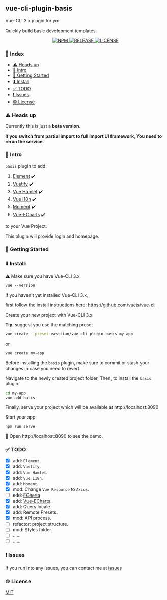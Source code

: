 ## vue-cli-plugin-basis
Vue-CLI 3.x plugin for ym.

Quickly build basic development templates.

<p align="center">
  <a href="https://www.npmjs.com/package/vue-cli-plugin-basis">
    <img src="https://img.shields.io/npm/v/vue-cli-plugin-basis.svg" alt="NPM">
  </a>
  <a href="https://github.com/vasttian/vue-cli-plugin-basis/releases">
    <img src="https://img.shields.io/github/release/vasttian/vue-cli-plugin-basis.svg" alt="RELEASE">
  </a>
  <a href="https://github.com/vasttian/vue-cli-plugin-basis/blob/master/LICENSE">
    <img src="https://img.shields.io/github/license/mashape/apistatus.svg" alt="LICENSE">
  </a>
</p>

<!-- [![npm](https://img.shields.io/npm/v/vue-cli-plugin-basis.svg)](https://www.npmjs.com/package/vue-cli-plugin-basis) -->

### :page_with_curl: Index
* [:warning: Heads up](#warning-heads-up)
* [:book: Intro](#book-intro)
* [:rocket: Getting Started](#rocket-getting-started)
* [:arrow_down: Install](#arrow_down-install)
* [:white_check_mark: TODO](#white_check_mark-todo)
* [:exclamation: Issues](#exclamation-issues)
* [:copyright: License](#copyright-license)

### :warning: Heads up

Currently this is just a **beta version**.

**If you switch from partial import to full import UI framework,
You need to rerun the service.**

### :book: Intro

`basis` plugin to add:
1. [Element](https://github.com/ElemeFE/element)  :heavy_check_mark:
2. [Vuetify](https://github.com/vuetifyjs/vuetify) :heavy_check_mark:
3. [Vue Hamlet](https://github.com/yimian/vue-hamlet)  :heavy_check_mark:
4. [Vue I18n](https://github.com/kazupon/vue-i18n)  :heavy_check_mark:
5. [Moment](https://github.com/moment/moment)  :heavy_check_mark:
6. [Vue-ECharts](https://github.com/ecomfe/vue-echarts)  :heavy_check_mark:

to your Vue Project.

This plugin will provide login and homepage.

### :rocket: Getting Started

### :arrow_down: Install:

:warning: Make sure you have Vue-CLI 3.x:

```
vue --version
```

If you haven't yet installed Vue-CLI 3.x,

first follow the install instructions here: https://github.com/vuejs/vue-cli

Create your new project with Vue-CLI 3.x:

**Tip**: suggest you use the matching preset

```bash
vue create --preset vasttian/vue-cli-plugin-basis my-app
```

or

```bash
vue create my-app
```

Before installing the `basis` plugin, make sure to commit or stash your changes in case you need to revert.

Navigate to the newly created project folder,
Then, to install the `basis` plugin:

```bash
cd my-app
vue add basis
```

Finally, serve your project which will be available at http://localhost:8090

Start your app:

```bash
npm run serve
```

:tada: Open http://localhost:8090 to see the demo.

### :white_check_mark: TODO
- [x] add: `Element`.
- [x] add: `Vuetify`.
- [x] add: `Vue Hamlet`.
- [x] add: `Vue I18n`.
- [x] add: `Moment`.
- [x] mod: Change `Vue Resource` to `Axios`.
- [ ] ~~add: [ECharts](https://github.com/apache/incubator-echarts)~~
- [x] add: [Vue-ECharts](https://github.com/ecomfe/vue-echarts).
- [x] add: Query locale.
- [x] add: Remote Presets.
- [x] mod: API process.
- [ ] refactor: project structure.
- [ ] mod: Styles folder.
- [ ] ......
- [ ] ......

### :exclamation: Issues

If you run into any issues, you can contact me at [issues](https://github.com/vasttian/vue-cli-plugin-basis/issues)

### :copyright: License

[MIT](http://opensource.org/licenses/MIT)
